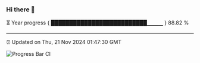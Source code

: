 ### Hi there 👋

⏳ Year progress { ██████████████████████████▁▁▁▁ } 88.82 %

---

⏰ Updated on Thu, 21 Nov 2024 01:47:30 GMT

![Progress Bar CI](https://github.com/ZhaoGui/ZhaoGui/workflows/Progress%20Bar%20CI/badge.svg)
